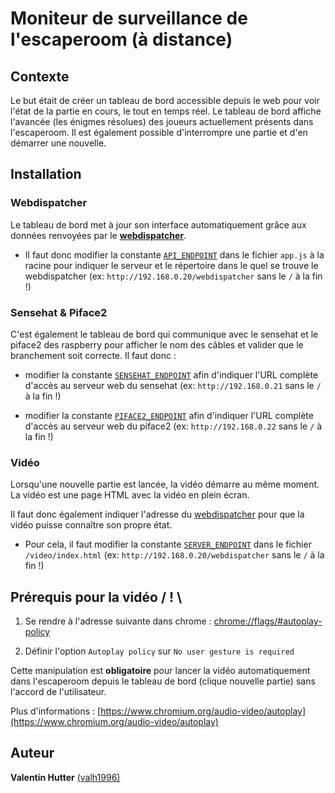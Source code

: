 # Moniteur de surveillance de l'escaperoom (à distance)

## Contexte

Le but était de créer un tableau de bord accessible depuis le web pour voir l'état de la partie en cours, le tout en temps réel. Le tableau de bord affiche l'avancée (les énigmes résolues) des joueurs actuellement présents dans l'escaperoom. Il est également possible d'interrompre une partie et d'en démarrer une nouvelle.

## Installation

### Webdispatcher

Le tableau de bord met à jour son interface automatiquement grâce aux données renvoyées par le [**webdispatcher**](https://github.com/CFPTI/cm2018-escaperoom/tree/master/webdispatcher).

- Il faut donc modifier la constante [`API_ENDPOINT`](https://github.com/CFPTI/cm2018-escaperoom/blob/master/monitoring/app.js#L30) dans le fichier `app.js` à la racine pour indiquer le serveur et le répertoire dans le quel se trouve le webdispatcher (ex: `http://192.168.0.20/webdispatcher` sans le `/` à la fin !)

### Sensehat & Piface2

C'est également le tableau de bord qui communique avec le sensehat et le piface2 des raspberry pour afficher le nom des câbles et valider que le branchement soit correcte. Il faut donc :

- modifier la constante [`SENSEHAT_ENDPOINT`](https://github.com/CFPTI/cm2018-escaperoom/blob/master/monitoring/app.js#L31-L31) afin d'indiquer l'URL complète d'accès au serveur web du sensehat (ex: `http://192.168.0.21` sans le `/` à la fin !)

- modifier la constante [`PIFACE2_ENDPOINT`](https://github.com/CFPTI/cm2018-escaperoom/blob/master/monitoring/app.js#L32) afin d'indiquer l'URL complète d'accès au serveur web du piface2 (ex: `http://192.168.0.22` sans le `/` à la fin !)

### Vidéo

Lorsqu'une nouvelle partie est lancée, la vidéo démarre au même moment. La vidéo est une page HTML avec la vidéo en plein écran.

Il faut donc également indiquer l'adresse du [webdispatcher](https://github.com/CFPTI/cm2018-escaperoom/tree/master/webdispatcher) pour que la vidéo puisse connaître son propre état.

- Pour cela, il faut modifier la constante [`SERVER_ENDPOINT`](https://github.com/CFPTI/cm2018-escaperoom/blob/master/monitoring/video/index.html#L37) dans le fichier `/video/index.html` (ex: `http://192.168.0.20/webdispatcher` sans le `/` à la fin !)

## Prérequis pour la vidéo / ! \

1. Se rendre à l'adresse suivante dans chrome : [chrome://flags/#autoplay-policy](chrome://flags/#autoplay-policy)

2. Définir l'option `Autoplay policy` sur `No user gesture is required`

Cette manipulation est **obligatoire** pour lancer la vidéo automatiquement dans l'escaperoom depuis le tableau de bord (clique nouvelle partie) sans l'accord de l'utilisateur.

Plus d'informations : [https://www.chromium.org/audio-video/autoplay](https://www.chromium.org/audio-video/autoplay)

## Auteur

**Valentin Hutter** [(valh1996)](https://github.com/valh1996)
